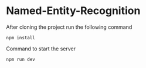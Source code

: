 # Named-Entity-Recognition

After cloning the project run the following command

```
npm install
```

Command to start the server

```
npm run dev
```
